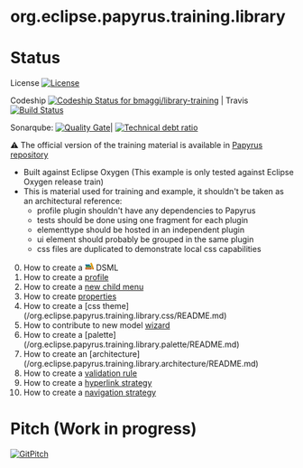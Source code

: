 org.eclipse.papyrus.training.library 
=======================================

# Status

License [![License](https://img.shields.io/badge/license-EPL-blue.svg)](https://www.eclipse.org/legal/epl-v10.html)

Codeship [ ![Codeship Status for bmaggi/library-training](https://codeship.com/projects/93c25b50-55af-0134-4ca0-1e6b697efd61/status?branch=master)](https://codeship.com/projects/172132)
  |  Travis [![Build Status](https://travis-ci.org/bmaggi/library-training.svg?branch=master)](https://travis-ci.org/bmaggi/library-training)

Sonarqube:  [![Quality Gate](https://sonarqube.com/api/badges/gate?key=org.eclipse.papyrus.training:org.eclipse.papyrus.training)](https://sonarqube.com/dashboard/index/org.eclipse.papyrus.training:org.eclipse.papyrus.training)|  [![Technical debt ratio](https://sonarqube.com/api/badges/measure?key=org.eclipse.papyrus.training:org.eclipse.papyrus.training&metric=sqale_debt_ratio)](https://sonarqube.com/dashboard/index/org.eclipse.papyrus.training:org.eclipse.papyrus.training)  

:warning: 
The official version of the training material is available in [Papyrus repository](https://git.eclipse.org/c/papyrus/org.eclipse.papyrus.git/tree/examples/library?h=streams/3.0-maintenance)
 - Built against Eclipse Oxygen (This example is only tested against Eclipse Oxygen release train)
 - This is material used for training and example, it shouldn't be taken as an architectural reference:
	- profile plugin shouldn't have any dependencies to Papyrus
	- tests should be done using one fragment for each plugin
	- elementtype should be hosted in an independent plugin
	- ui element should probably be grouped in the same plugin
	- css files are duplicated to demonstrate local css capabilities

0. How to create a ![Libraryergt Gif][LibraryLogo] DSML 
1. How to create a [profile](/org.eclipse.papyrus.training.library.profile/README.md) 
2. How to create a [new child menu](/org.eclipse.papyrus.training.library.newchild/README.md)
3. How to create [properties](/org.eclipse.papyrus.training.library.properties/README.md)
4. How to create a [css theme] (/org.eclipse.papyrus.training.library.css/README.md)
5. How to contribute to new model [wizard](/org.eclipse.papyrus.training.library.wizard/README.md)
6. How to create a [palette] (/org.eclipse.papyrus.training.library.palette/README.md)
7. How to create an [architecture] (/org.eclipse.papyrus.training.library.architecture/README.md)
8. How to create a [validation rule](/org.eclipse.papyrus.training.library.validation/README.md) 
9. How to create a [hyperlink strategy](/org.eclipse.papyrus.training.library.hyperlink/README.md) 
10. How to create a [navigation strategy](/org.eclipse.papyrus.training.library.navigation/README.md) 
 
# Pitch (Work in progress)
[![GitPitch](https://gitpitch.com/assets/badge.svg)](https://gitpitch.com/bmaggi/library-training)


[LibraryLogo]: /org.eclipse.papyrus.training.library.profile/icons/library.gif?raw=true "Library training logo"
